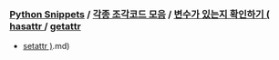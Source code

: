 ### [Python Snippets](../../../README.md) / [각종 조각코드 모음](../../README.md) / [변수가 있는지 확인하기 ( hasattr ](../README.md) / [ getattr ](README.md)
- [ setattr )](%20setattr%20).md)